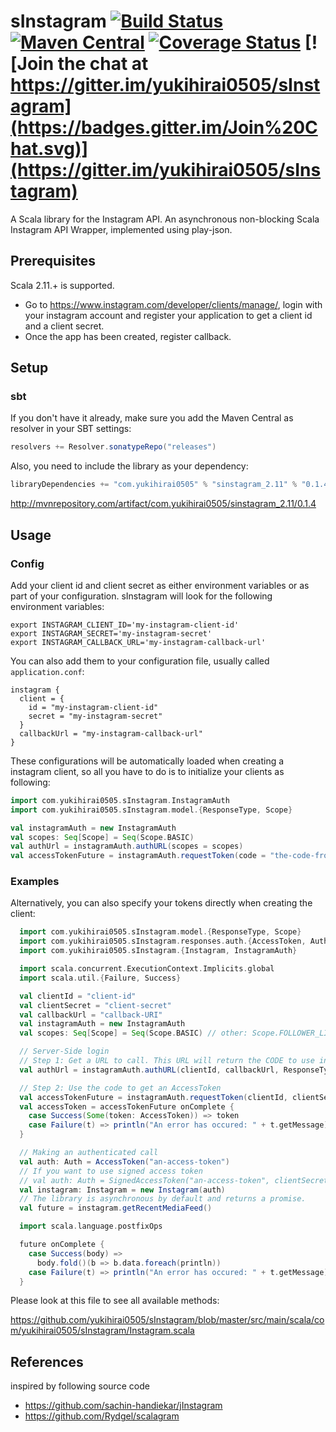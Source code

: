 # sInstagram [![Build Status](https://img.shields.io/travis/yukihirai0505/sInstagram.svg)](https://travis-ci.org/yukihirai0505/sInstagram) [![Maven Central](https://img.shields.io/maven-central/v/com.yukihirai0505/sinstagram_2.11.svg)](https://search.maven.org/#search%7Cgav%7C1%7Cg%3A%22com.yukihirai0505%22%20AND%20a%3A%22sinstagram_2.11%22) [![Coverage Status](https://img.shields.io/coveralls/yukihirai0505/sInstagram/master.svg)](https://coveralls.io/github/yukihirai0505/sInstagram?branch=master) [![Join the chat at https://gitter.im/yukihirai0505/sInstagram](https://badges.gitter.im/Join%20Chat.svg)](https://gitter.im/yukihirai0505/sInstagram)

A Scala library for the Instagram API.
An asynchronous non-blocking Scala Instagram API Wrapper,
implemented using play-json.

## Prerequisites

Scala 2.11.+ is supported.

- Go to https://www.instagram.com/developer/clients/manage/, login with your instagram account
  and register your application to get a client id and a client secret.
- Once the app has been created, register callback.

## Setup

### sbt

If you don't have it already, make sure you add the Maven Central as resolver in your SBT settings:

```scala
resolvers += Resolver.sonatypeRepo("releases")
```

Also, you need to include the library as your dependency:

```scala
libraryDependencies += "com.yukihirai0505" % "sinstagram_2.11" % "0.1.4"
```

http://mvnrepository.com/artifact/com.yukihirai0505/sinstagram_2.11/0.1.4

## Usage

### Config

Add your client id and client secret as either environment variables or as part of your configuration.
sInstagram will look for the following environment variables:

```
export INSTAGRAM_CLIENT_ID='my-instagram-client-id'
export INSTAGRAM_SECRET='my-instagram-secret'
export INSTAGRAM_CALLBACK_URL='my-instagram-callback-url'
```

You can also add them to your configuration file,
usually called `application.conf`:

```
instagram {
  client = {
    id = "my-instagram-client-id"
    secret = "my-instagram-secret"
  }
  callbackUrl = "my-instagram-callback-url"
}
```

These configurations will be automatically loaded when creating a instagram client,
so all you have to do is to initialize your clients as following:

```scala
import com.yukihirai0505.sInstagram.InstagramAuth
import com.yukihirai0505.sInstagram.model.{ResponseType, Scope}

val instagramAuth = new InstagramAuth
val scopes: Seq[Scope] = Seq(Scope.BASIC)
val authUrl = instagramAuth.authURL(scopes = scopes)
val accessTokenFuture = instagramAuth.requestToken(code = "the-code-from-callback")
```

### Examples

Alternatively, you can also specify your tokens directly when creating the client:

```scala
  import com.yukihirai0505.sInstagram.model.{ResponseType, Scope}
  import com.yukihirai0505.sInstagram.responses.auth.{AccessToken, Auth}
  import com.yukihirai0505.sInstagram.{Instagram, InstagramAuth}

  import scala.concurrent.ExecutionContext.Implicits.global
  import scala.util.{Failure, Success}

  val clientId = "client-id"
  val clientSecret = "client-secret"
  val callbackUrl = "callback-URI"
  val instagramAuth = new InstagramAuth
  val scopes: Seq[Scope] = Seq(Scope.BASIC) // other: Scope.FOLLOWER_LIST, Scope.PUBLIC_CONTENT, Scope.COMMENTS, Scope.LIKES, Scope.RELATIONSHIPS

  // Server-Side login
  // Step 1: Get a URL to call. This URL will return the CODE to use in step 2
  val authUrl = instagramAuth.authURL(clientId, callbackUrl, ResponseType.CODE, scopes)

  // Step 2: Use the code to get an AccessToken
  val accessTokenFuture = instagramAuth.requestToken(clientId, clientSecret, callbackUrl, "the-code-from-step-1")
  val accessToken = accessTokenFuture onComplete {
    case Success(Some(token: AccessToken)) => token
    case Failure(t) => println("An error has occured: " + t.getMessage)
  }

  // Making an authenticated call
  val auth: Auth = AccessToken("an-access-token")
  // If you want to use signed access token
  // val auth: Auth = SignedAccessToken("an-access-token", clientSecret)
  val instagram: Instagram = new Instagram(auth)
  // The library is asynchronous by default and returns a promise.
  val future = instagram.getRecentMediaFeed()

  import scala.language.postfixOps

  future onComplete {
    case Success(body) =>
      body.fold()(b => b.data.foreach(println))
    case Failure(t) => println("An error has occured: " + t.getMessage)
  }
```

Please look at this file to see all available methods:

https://github.com/yukihirai0505/sInstagram/blob/master/src/main/scala/com/yukihirai0505/sInstagram/Instagram.scala

## References

inspired by following source code

- https://github.com/sachin-handiekar/jInstagram
- https://github.com/Rydgel/scalagram
